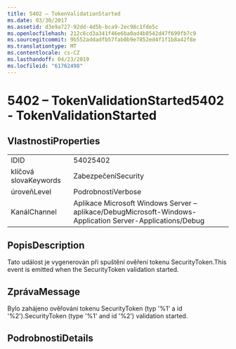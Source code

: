 ```yaml
---
title: 5402 – TokenValidationStarted
ms.date: 03/30/2017
ms.assetid: d3e9a727-92dd-4d5b-bca9-2ec98c1fde5c
ms.openlocfilehash: 212c6cd3a341f46e6ba0ad4b8542d47f699fb7c9
ms.sourcegitcommit: 9b552addadfb57fab0b9e7852ed4f1f1b8a42f8e
ms.translationtype: MT
ms.contentlocale: cs-CZ
ms.lasthandoff: 04/23/2019
ms.locfileid: "61762498"
---
```

# <a name="5402---tokenvalidationstarted"></a><span data-ttu-id="42c61-102">5402 – TokenValidationStarted</span><span class="sxs-lookup"><span data-stu-id="42c61-102">5402 - TokenValidationStarted</span></span>
## <a name="properties"></a><span data-ttu-id="42c61-103">Vlastnosti</span><span class="sxs-lookup"><span data-stu-id="42c61-103">Properties</span></span>  
  
|||  
|-|-|  
|<span data-ttu-id="42c61-104">ID</span><span class="sxs-lookup"><span data-stu-id="42c61-104">ID</span></span>|<span data-ttu-id="42c61-105">5402</span><span class="sxs-lookup"><span data-stu-id="42c61-105">5402</span></span>|  
|<span data-ttu-id="42c61-106">klíčová slova</span><span class="sxs-lookup"><span data-stu-id="42c61-106">Keywords</span></span>|<span data-ttu-id="42c61-107">Zabezpečení</span><span class="sxs-lookup"><span data-stu-id="42c61-107">Security</span></span>|  
|<span data-ttu-id="42c61-108">úroveň</span><span class="sxs-lookup"><span data-stu-id="42c61-108">Level</span></span>|<span data-ttu-id="42c61-109">Podrobnosti</span><span class="sxs-lookup"><span data-stu-id="42c61-109">Verbose</span></span>|  
|<span data-ttu-id="42c61-110">Kanál</span><span class="sxs-lookup"><span data-stu-id="42c61-110">Channel</span></span>|<span data-ttu-id="42c61-111">Aplikace Microsoft Windows Server – aplikace/Debug</span><span class="sxs-lookup"><span data-stu-id="42c61-111">Microsoft-Windows-Application Server-Applications/Debug</span></span>|  
  
## <a name="description"></a><span data-ttu-id="42c61-112">Popis</span><span class="sxs-lookup"><span data-stu-id="42c61-112">Description</span></span>  
 <span data-ttu-id="42c61-113">Tato událost je vygenerován při spuštění ověření tokenu SecurityToken.</span><span class="sxs-lookup"><span data-stu-id="42c61-113">This event is emitted when the SecurityToken validation started.</span></span>  
  
## <a name="message"></a><span data-ttu-id="42c61-114">Zpráva</span><span class="sxs-lookup"><span data-stu-id="42c61-114">Message</span></span>  
 <span data-ttu-id="42c61-115">Bylo zahájeno ověřování tokenu SecurityToken (typ '%1' a id '%2').</span><span class="sxs-lookup"><span data-stu-id="42c61-115">SecurityToken (type '%1' and id '%2') validation started.</span></span>  
  
## <a name="details"></a><span data-ttu-id="42c61-116">Podrobnosti</span><span class="sxs-lookup"><span data-stu-id="42c61-116">Details</span></span>
